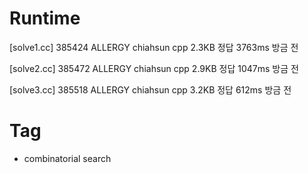 # Runtime

[solve1.cc]
385424  ALLERGY chiahsun    cpp 2.3KB   정답    3763ms  방금 전

[solve2.cc]
385472  ALLERGY chiahsun    cpp 2.9KB   정답    1047ms  방금 전

[solve3.cc]
385518  ALLERGY chiahsun    cpp 3.2KB   정답    612ms   방금 전


# Tag

* combinatorial search
